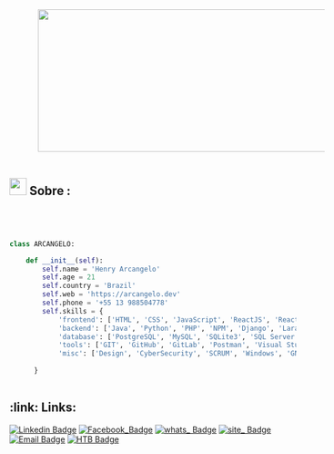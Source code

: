 
 

<div align="left">
 <abc> 
<img style="margin-left: 10%" src="61b4000fdf706012549312.gif" width="110%" height="250" ><br>
  <br>   
 </abc>
</div> 

<h2 align="left"> <img src="https://emojis.slackmojis.com/emojis/images/1577982316/7421/typingcat.gif?1577982316" width="30" height="30" >    Sobre :</h2>

```python




class ARCANGELO:

    def __init__(self):
        self.name = 'Henry Arcangelo'
        self.age = 21
        self.country = 'Brazil'
        self.web = 'https://arcangelo.dev'
        self.phone = '+55 13 988504778'
        self.skills = {
            'frontend': ['HTML', 'CSS', 'JavaScript', 'ReactJS', 'React Native', 'Boostrap', 'Jquery'],
            'backend': ['Java', 'Python', 'PHP', 'NPM', 'Django', 'Laravel', 'NodeJS', 'Electron','CakePHP', 'Symfony' ],
            'database': ['PostgreSQL', 'MySQL', 'SQLite3', 'SQL Server'],
            'tools': ['GIT', 'GitHub', 'GitLab', 'Postman', 'Visual Studio Code', 'SQLite Browser', 'Atom', 'IdeaJS IDE', 'Datagrip IDE', 'PHPStorm', 'Imsonia', 'Nginx', 'Apache', 'Adobe Illustrator', 'Adobe Photoshop', 'CorelDraw X8' ],
            'misc': ['Design', 'CyberSecurity', 'SCRUM', 'Windows', 'GNU/Linux', 'MVC', 'DBMS's' ]
      
      }
 
```



<h2 align="left">:link: Links:</h2>

[![Linkedin Badge](https://img.shields.io/badge/-Linkedin-blue?style=flat-square&logo=Linkedin&logoColor=white&link=https://www.linkedin.com/in/henrique-carreira-b-arcangelo-7965841bb/)](https://www.linkedin.com/in/henrique-carreira-b-arcangelo-7965841bb/) [![Facebook_Badge](https://img.shields.io/badge/-Facebook-3b5998?style=flat-square&labelColor=3b5998&logo=facebook&logoColor=white&link=https://facebook.com/henriquearcangel)](https://facebook.com/henriquearcangel)  [![whats_ Badge](https://img.shields.io/badge/-WhatsApp-green?style=flat-square&logo=appveyor&logoColor=white&link=https://web.whatsapp.com/send/?phone=5513988504778)](https://web.whatsapp.com/send/?phone=5513988504778) [![site_ Badge](https://img.shields.io/badge/-Website-red?style=flat-square&logo=appveyor&logoColor=white&link=https://arcangelo.dev/)](https://arcangelo.dev/) [![Email Badge](https://img.shields.io/badge/-Email-gray?style=flat-square&logo=protonmail&logoColor=white&link=mailto:henrique@arcangelo.dev)](mailto:henrique@arcangelo.dev) [![HTB Badge](https://img.shields.io/badge/-HackTheBox-brightgreen?style=flat-square&logo=hackthebox&logoColor=white&link=https://app.hackthebox.com/profile/795113)](https://app.hackthebox.com/profile/795113)
